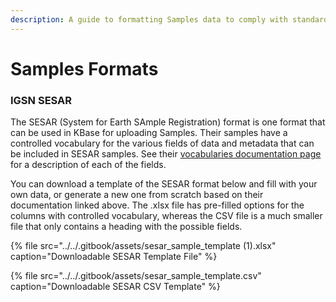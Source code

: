 ```yaml
---
description: A guide to formatting Samples data to comply with standard templates.
---
```


# Samples Formats

### IGSN SESAR

The SESAR \(System for Earth SAmple Registration\) format is one format that can be used in KBase for uploading Samples. Their samples have a controlled vocabulary for the various fields of data and metadata that can be included in SESAR samples. See their [vocabularies documentation page](https://www.geosamples.org/help/vocabularies) for a description of each of the fields. 

You can download a template of the SESAR format below and fill with your own data, or generate a new one from scratch based on their documentation linked above. The .xlsx file has pre-filled options for the columns with controlled vocabulary, whereas the CSV file is a much smaller file that only contains a heading with the possible fields.

{% file src="../../.gitbook/assets/sesar\_sample\_template \(1\).xlsx" caption="Downloadable SESAR Template File" %}

{% file src="../../.gitbook/assets/sesar\_sample\_template.csv" caption="Downloadable SESAR CSV Template" %}



